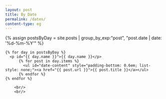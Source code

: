 ```yaml
---
layout: post
title: By Date
permalink: /dates/
content-type: eg
---
```


<style>
.date-content a {
    text-decoration: none;
    color: #4183c4;
}

.date-content a:hover {
    text-decoration: underline;
    color: #4183c4;
}
</style>

<main>
    {% assign postsByDay =
    site.posts | group_by_exp:"post", "post.date | date: '%d-%m-%Y'" %}

    {% for day in postsByDay %}
      <p id="{{ day.name }}">{{ day.name }}</p>
          {% for post in day.items %}
            <ul id="date-content" style="padding-bottom: 0.6em; list-style: none;"><a href="{{ post.url }}">{{ post.title }}</a></ul>
          {% endfor %}
    {% endfor %}

        <br/>
        <br/>
</main>
